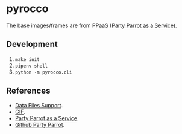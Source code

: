 # pyrocco

The base images/frames are from PPaaS ([Party Parrot as a Service](https://github.com/francoislg/PPaaS)).

## Development

1. `make init`
2. `pipenv shell`
3. `python -m pyrocco.cli`

## References

- [Data Files Support](https://setuptools.readthedocs.io/en/latest/userguide/datafiles.html).
- [GIF](https://pillow.readthedocs.io/en/stable/handbook/image-file-formats.html#gif).
- [Party Parrot as a Service](https://github.com/francoislg/PPaaS).
- [Github Party Parrot](https://github.com/jmhobbs/cultofthepartyparrot.com/blob/master/parrots/hd/githubparrot.gif).
